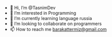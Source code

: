 - 👋 Hi, I’m @TasnimDev
- 👀 I’m interested in Programming
- 🌱 I’m currently learning language russia
- 💞️ I’m looking to collaborate on programmers
- 📫 How to reach me barakattermiz@gmail.com

<!---
TasnimDev/TasnimDev is a ✨ special ✨ repository because its `README.md` (this file) appears on your GitHub profile.
You can click the Preview link to take a look at your changes.
--->

